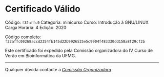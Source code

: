 # Certificado Válido

Código: `f32affc0`
Categoria: minicurso
Curso: Introdução à GNU/LINUX
Carga Horária: 4
Edição: 2020


Código completo: `f32affc00268accd2354fb145d22b9926525e5c9904f483330dd158a8f29cf2b`


Este certificado foi expedido pela Comissão organizadora do IV Curso de Verão em Bioinformática da UFMG.

----

Qualquer dúvida contacte a [_Comissão Organizadora_](<mailto:cursobioinfoufmg@gmail.com$subject=[Certificados]>)

